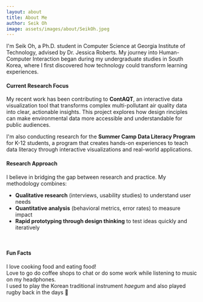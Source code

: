 ```yaml
---
layout: about
title: About Me
author: Seik Oh
image: assets/images/about/SeikOh.jpeg
---
```


I'm Seik Oh, a Ph.D. student in Computer Science at Georgia Institute of Technology, advised by Dr. Jessica Roberts. My journey into Human-Computer Interaction began during my undergraduate studies in South Korea, where I first discovered how technology could transform learning experiences.


#### Current Research Focus

My recent work has been contributing to **ContAQT**, an interactive data visualization tool that transforms complex multi-pollutant air quality data into clear, actionable insights. This project explores how design rinciples can make environmental data more accessible and understandable for public audiences.

I'm also conducting research for the **Summer Camp Data Literacy Program** for K-12 students, a program that creates hands-on experiences to teach data literacy through interactive visualizations and real-world applications.

#### Research Approach

I believe in bridging the gap between research and practice. My methodology combines:
- **Qualitative research** (interviews, usability studies) to understand user needs
- **Quantitative analysis** (behavioral metrics, error rates) to measure impact
- **Rapid prototyping through design thinking** to test ideas quickly and iteratively

<!-- <br/> -->

<!-- #### Key Projects

- **NASA SUITS (2024-2025):** Designed AR interfaces for lunar rover operations, tested at Johnson Space Center as a Top 10 finalist
- **SpaceOver:** Created a multisensory iOS app using spatial audio and haptics for Blind and Visually Impaired users to experience astronomy
- **Accessibility-First Platform Redesign:** Led UI/UX improvements for users with ADHD through the Gearshift Fellowship -->

<!-- <br/>

#### Technical Skills

- **Design & Prototyping:** Figma, React, Unity  
- **Data Science:** Python, PyTorch, TensorFlow, OpenCV, R  
- **Mobile Development:** Swift/SwiftUI, TypeScript  
- **Research Tools:** Git/GitHub, Mixed-methods analysis -->

<br/>

#### Fun Facts

I love cooking food and eating food!<br/>
Love to go do coffee shops to chat or do some work while listening to music on my headphones.<br/>
I used to play the Korean traditional instrument _haegum_ and also played rugby back in the days 🤣